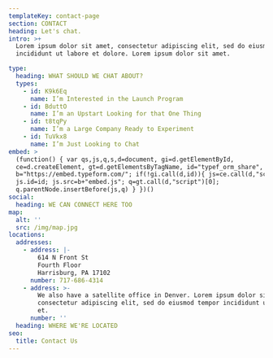 ```yaml
---
templateKey: contact-page
section: CONTACT
heading: Let's chat.
intro: >+
  Lorem ipsum dolor sit amet, consectetur adipiscing elit, sed do eiusmod tempor
  incididunt ut labore et dolore. Lorem ipsum dolor sit amet.

type:
  heading: WHAT SHOULD WE CHAT ABOUT?
  types:
    - id: K9k6Eq
      name: I’m Interested in the Launch Program
    - id: BduttO
      name: I’m an Upstart Looking for that One Thing
    - id: t8tqPy
      name: I’m a Large Company Ready to Experiment
    - id: TuVkx8
      name: I’m Just Looking to Chat
embed: >
  (function() { var qs,js,q,s,d=document, gi=d.getElementById,
  ce=d.createElement, gt=d.getElementsByTagName, id="typef_orm_share",
  b="https://embed.typeform.com/"; if(!gi.call(d,id)){ js=ce.call(d,"script");
  js.id=id; js.src=b+"embed.js"; q=gt.call(d,"script")[0];
  q.parentNode.insertBefore(js,q) } })()
social:
  heading: WE CAN CONNECT HERE TOO
map:
  alt: ''
  src: /img/map.jpg
locations:
  addresses:
    - address: |-
        614 N Front St
        Fourth Floor
        Harrisburg, PA 17102
      number: 717-686-4314
    - address: >-
        We also have a satellite office in Denver. Lorem ipsum dolor sit amet,
        consectetur adipiscing elit, sed do eiusmod tempor incididunt ut labore
        et.
      number: ''
  heading: WHERE WE'RE LOCATED
seo:
  title: Contact Us
---
```


